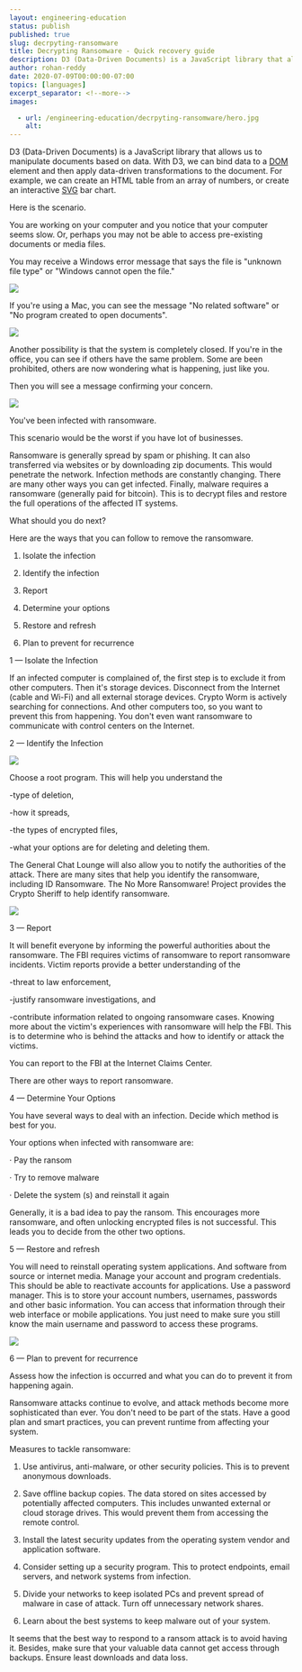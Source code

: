 ```yaml
---
layout: engineering-education
status: publish
published: true
slug: decrpyting-ransomware
title: Decrypting Ransomware - Quick recovery guide
description: D3 (Data-Driven Documents) is a JavaScript library that allows us to manipulate documents based on data. This tutorial walks through how to visualize data using D3.js.
author: rohan-reddy
date: 2020-07-09T00:00:00-07:00
topics: [languages]
excerpt_separator: <!--more-->
images:

  - url: /engineering-education/decrpyting-ransomware/hero.jpg
    alt:
---
```

D3 (Data-Driven Documents) is a JavaScript library that allows us to manipulate documents based on data. With D3, we can bind data to a [DOM](https://www.w3schools.com/js/js_htmldom.asp) element and then apply data-driven transformations to the document. For example, we can create an HTML table from an array of numbers, or create an interactive [SVG](https://www.w3schools.com/graphics/svg_intro.asp) bar chart.
<!--more-->

Here is the scenario.

You are working on your computer and you notice that your computer seems slow. Or, perhaps you may not be able to access pre-existing documents or media files.

You may receive a Windows error message that says the file is &quot;unknown file type&quot; or &quot;Windows cannot open the file.&quot;

![](RackMultipart20200725-4-105rblo_html_b1b132e660a14b50.png)

If you&#39;re using a Mac, you can see the message &quot;No related software&quot; or &quot;No program created to open documents&quot;.

![](RackMultipart20200725-4-105rblo_html_b6565f9049168b52.png)

Another possibility is that the system is completely closed. If you&#39;re in the office, you can see if others have the same problem. Some are been prohibited, others are now wondering what is happening, just like you.

Then you will see a message confirming your concern.

![](RackMultipart20200725-4-105rblo_html_7379724b3b8bd307.png)

You&#39;ve been infected with ransomware.

This scenario would be the worst if you have lot of businesses.

Ransomware is generally spread by spam or phishing. It can also transferred via websites or by downloading zip documents. This would penetrate the network. Infection methods are constantly changing. There are many other ways you can get infected. Finally, malware requires a ransomware (generally paid for bitcoin). This is to decrypt files and restore the full operations of the affected IT systems.

What should you do next?

Here are the ways that you can follow to remove the ransomware.

1. Isolate the infection

2. Identify the infection

3. Report

4. Determine your options

5. Restore and refresh

6. Plan to prevent for recurrence

1 — Isolate the Infection

If an infected computer is complained of, the first step is to exclude it from other computers. Then it&#39;s storage devices. Disconnect from the Internet (cable and Wi-Fi) and all external storage devices. Crypto Worm is actively searching for connections. And other computers too, so you want to prevent this from happening. You don&#39;t even want ransomware to communicate with control centers on the Internet.

2 — Identify the Infection

![](RackMultipart20200725-4-105rblo_html_d9dae30891fd708a.jpg)

Choose a root program. This will help you understand the

-type of deletion,

-how it spreads,

-the types of encrypted files,

-what your options are for deleting and deleting them.

The General Chat Lounge will also allow you to notify the authorities of the attack. There are many sites that help you identify the ransomware, including ID Ransomware. The No More Ransomware! Project provides the Crypto Sheriff to help identify ransomware.

![](RackMultipart20200725-4-105rblo_html_a6b730714e7b95d7.jpg)

3 — Report

It will benefit everyone by informing the powerful authorities about the ransomware. The FBI requires victims of ransomware to report ransomware incidents. Victim reports provide a better understanding of the

-threat to law enforcement,

-justify ransomware investigations, and

-contribute information related to ongoing ransomware cases. Knowing more about the victim&#39;s experiences with ransomware will help the FBI. This is to determine who is behind the attacks and how to identify or attack the victims.

You can report to the FBI at the Internet Claims Center.

There are other ways to report ransomware.

4 — Determine Your Options

You have several ways to deal with an infection. Decide which method is best for you.

Your options when infected with ransomware are:

· Pay the ransom

· Try to remove malware

· Delete the system (s) and reinstall it again

Generally, it is a bad idea to pay the ransom. This encourages more ransomware, and often unlocking encrypted files is not successful. This leads you to decide from the other two options.

5 — Restore and refresh

You will need to reinstall operating system applications. And software from source or internet media. Manage your account and program credentials. This should be able to reactivate accounts for applications. Use a password manager. This is to store your account numbers, usernames, passwords and other basic information. You can access that information through their web interface or mobile applications. You just need to make sure you still know the main username and password to access these programs.

![](RackMultipart20200725-4-105rblo_html_449aff440e36c6cd.png)

6 — Plan to prevent for recurrence

Assess how the infection is occurred and what you can do to prevent it from happening again.

Ransomware attacks continue to evolve, and attack methods become more sophisticated than ever. You don&#39;t need to be part of the stats. Have a good plan and smart practices, you can prevent runtime from affecting your system.

Measures to tackle ransomware:

1. Use antivirus, anti-malware, or other security policies. This is to prevent anonymous downloads.

2. Save offline backup copies. The data stored on sites accessed by potentially affected computers. This includes unwanted external or cloud storage drives. This would prevent them from accessing the remote control.

3. Install the latest security updates from the operating system vendor and application software.

4. Consider setting up a security program. This to protect endpoints, email servers, and network systems from infection.

5. Divide your networks to keep isolated PCs and prevent spread of malware in case of attack. Turn off unnecessary network shares.

6. Learn about the best systems to keep malware out of your system.

It seems that the best way to respond to a ransom attack is to avoid having it. Besides, make sure that your valuable data cannot get access through backups. Ensure least downloads and data loss.
